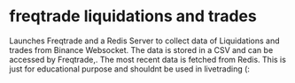 # freqtrade liquidations and trades
 Launches Freqtrade and a Redis Server to collect data of Liquidations and trades from Binance Websocket. The data is stored in a CSV and can be accessed by Freqtrade,. The most recent data is fetched from Redis. This is just for educational purpose and shouldnt be used in livetrading (:
